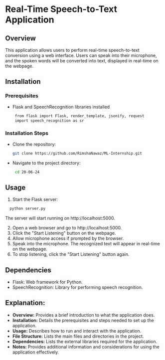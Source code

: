# Real-Time Speech-to-Text Application

## Overview

This application allows users to perform real-time speech-to-text conversion using a web interface. Users can speak into their microphone, and the spoken words will be converted into text, displayed in real-time on the webpage.

## Installation

### Prerequisites

- Flask and SpeechRecognition libraries installed

   ```bash
    from flask import Flask, render_template, jsonify, request
    import speech_recognition as sr
    ```
### Installation Steps

- Clone the repository:

   ```bash
   git clone https://github.com/RimshaNawaz/ML-Internship.git
    ```
    
- Navigate to the project directory:

   ``` bash 
    cd 20-06-24
   ```    

## Usage   
1. Start the Flask server:

  ``` bash 
    python server.py
```
The server will start running on http://localhost:5000.

2. Open a web browser and go to http://localhost:5000.
3. Click the "Start Listening" button on the webpage.
4. Allow microphone access if prompted by the browser.
5. Speak into the microphone. The recognized text will appear in real-time on the webpage.
6. To stop listening, click the "Start Listening" button again.


## Dependencies

- Flask: Web framework for Python.
- SpeechRecognition: Library for performing speech recognition.



## Explanation:

- **Overview:** Provides a brief introduction to what the application does.
- **Installation:** Details the prerequisites and steps needed to set up the application.
- **Usage:** Describes how to run and interact with the application.
- **File Structure:** Lists the main files and directories in the project.
- **Dependencies:** Lists the external libraries required for the application.
- **Notes:** Provides additional information and considerations for using the application effectively.

